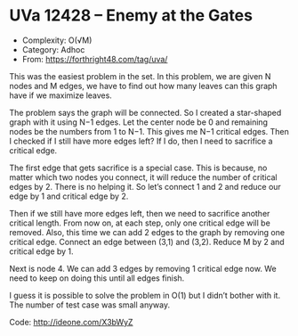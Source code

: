 # UVa 12428 – Enemy at the Gates
* Complexity: O(√M)
* Category: Adhoc
* From: https://forthright48.com/tag/uva/

This was the easiest problem in the set. In this problem, we are given N nodes and M edges, we have to find out how many leaves can this graph have if we maximize leaves.

The problem says the graph will be connected. So I created a star-shaped graph with it using N−1 edges. Let the center node be 0 and remaining nodes be the numbers from 1 to N−1. This gives me N−1 critical edges. Then I checked if I still have more edges left? If I do, then I need to sacrifice a critical edge.

The first edge that gets sacrifice is a special case. This is because, no matter which two nodes you connect, it will reduce the number of critical edges by 2. There is no helping it. So let’s connect 1 and 2 and reduce our edge by 1 and critical edge by 2.

Then if we still have more edges left, then we need to sacrifice another critical length. From now on, at each step, only one critical edge will be removed. Also, this time we can add 2 edges to the graph by removing one critical edge. Connect an edge between (3,1) and (3,2). Reduce M by 2 and critical edge by 1.

Next is node 4. We can add 3 edges by removing 1 critical edge now. We need to keep on doing this until all edges finish.

I guess it is possible to solve the problem in O(1) but I didn’t bother with it. The number of test case was small anyway.

Code: http://ideone.com/X3bWyZ